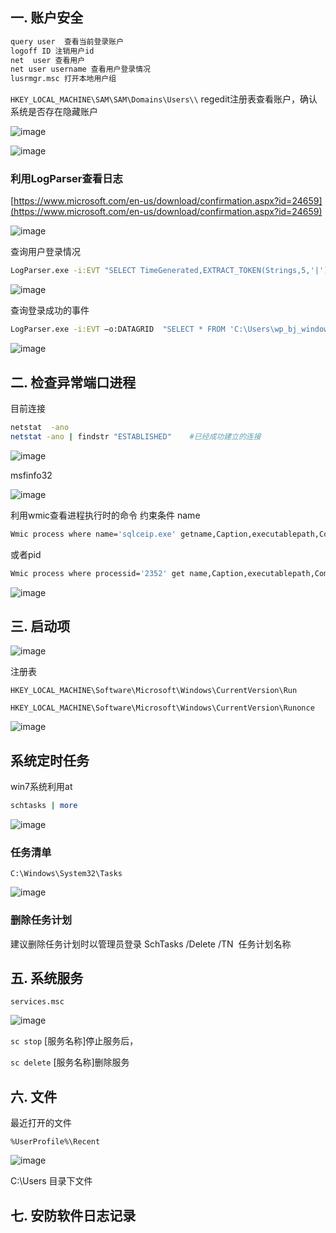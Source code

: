 ## 一. 账户安全

```bash
query user  查看当前登录账户
logoff ID 注销用户id
net  user 查看用户
net user username 查看用户登录情况
lusrmgr.msc 打开本地用户组
```


`HKEY_LOCAL_MACHINE\SAM\SAM\Domains\Users\\`
regedit注册表查看账户，确认系统是否存在隐藏账户


![image](https://github.com/wpsec/Emergency-response-notes/blob/main/images/22.png)

![image](https://github.com/wpsec/Emergency-response-notes/blob/main/images/23.png)


### 利用LogParser查看日志

[https://www.microsoft.com/en-us/download/confirmation.aspx?id=24659](https://www.microsoft.com/en-us/download/confirmation.aspx?id=24659)

![image](https://github.com/wpsec/Emergency-response-notes/blob/main/images/24.png)

查询用户登录情况
```bash
LogParser.exe -i:EVT "SELECT TimeGenerated,EXTRACT_TOKEN(Strings,5,'|') AS USERNAME,EXTRACT_TOKEN(Strings,5,'|') AS SERVICE_NAME,EXTRACT_TOKEN(Strings,5,'|') AS Client_IP FROM 'C:\Users\wp_bj_windows\Desktop\安全.evtx' WHERE EventID=4624"
```

![image](https://github.com/wpsec/Emergency-response-notes/blob/main/images/25.png)


查询登录成功的事件
```bash
LogParser.exe -i:EVT –o:DATAGRID  "SELECT * FROM 'C:\Users\wp_bj_windows\Desktop\安全.evtx' where EventID=4624"   
```

![image](https://github.com/wpsec/Emergency-response-notes/blob/main/images/26.png)


## 二. 检查异常端口进程

目前连接

```bash
netstat  -ano
netstat -ano | findstr "ESTABLISHED"    #已经成功建立的连接
```

![image](https://github.com/wpsec/Emergency-response-notes/blob/main/images/27.png)

msfinfo32

![image](https://github.com/wpsec/Emergency-response-notes/blob/main/images/28.png)

利用wmic查看进程执行时的命令
约束条件 name
```bash
Wmic process where name='sqlceip.exe' getname,Caption,executablepath,CommandLine ,processid,ParentProcessId  /value
```
或者pid
```bash
Wmic process where processid='2352' get name,Caption,executablepath,CommandLine ,processid,ParentProcessId  /value
```

![image](https://github.com/wpsec/Emergency-response-notes/blob/main/images/29.png)

## 三. 启动项
![image](https://github.com/wpsec/Emergency-response-notes/blob/main/images/30.png)


注册表

`HKEY_LOCAL_MACHINE\Software\Microsoft\Windows\CurrentVersion\Run`


`HKEY_LOCAL_MACHINE\Software\Microsoft\Windows\CurrentVersion\Runonce`

![image](https://github.com/wpsec/Emergency-response-notes/blob/main/images/31.png)



## 系统定时任务
win7系统利用at

```bash
schtasks | more
```
![image](https://github.com/wpsec/Emergency-response-notes/blob/main/images/32.png)

### 任务清单

`C:\Windows\System32\Tasks `

![image](https://github.com/wpsec/Emergency-response-notes/blob/main/images/33.png)


### 删除任务计划

建议删除任务计划时以管理员登录
SchTasks /Delete /TN  任务计划名称

## 五. 系统服务

`services.msc`


![image](https://github.com/wpsec/Emergency-response-notes/blob/main/images/34.png)




`sc stop` [服务名称]停止服务后，


`sc delete` [服务名称]删除服务


## 六. 文件

最近打开的文件

`%UserProfile%\Recent`

![image](https://github.com/wpsec/Emergency-response-notes/blob/main/images/35.png)




C:\Users 目录下文件

## 七. 安防软件日志记录
